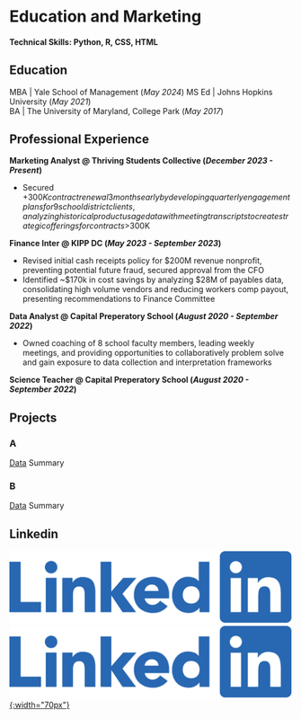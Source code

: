 # Education and Marketing

#### Technical Skills: Python, R, CSS, HTML

## Education
MBA   | Yale School of Management                (_May 2024_)
MS Ed | Johns Hopkins University                 (_May 2021_)       		
BA    | The University of Maryland, College Park (_May 2017_)



## Professional Experience
**Marketing Analyst @ Thriving Students Collective (_December 2023 - Present_)**
- Secured +$300K contract renewal 3 months early by developing quarterly engagement plans for 9 school district clients, analyzing historical product usage data with meeting transcripts to create strategic offerings for contracts >$300K 

**Finance Inter @ KIPP DC (_May 2023 - September 2023_)** 	
- Revised initial cash receipts policy for $200M revenue nonprofit, preventing potential future fraud, secured approval from the CFO
- Identified ~$170k in cost savings by analyzing $28M of payables data, consolidating high volume vendors and reducing workers comp payout, presenting recommendations to Finance Committee

**Data Analyst @ Capital Preperatory School (_August 2020 - September 2022_)**
- Owned coaching of 8 school faculty members, leading weekly meetings, and providing opportunities to collaboratively problem solve and gain exposure to data collection and interpretation frameworks 

**Science Teacher @ Capital Preperatory School (_August 2020 - September 2022_)**

## Projects
### A
[Data](https://www.mdpi.com/1424-8220/22/8/3048)
Summary


### B
[Data](https://www.mdpi.com/1424-8220/22/11/4240)
Summary

## Linkedin
[![Linkedin](/assets:img/Linkedin-logo-png.png)](https://www.linkedin.com/in/laurence-spekterman-7601a7153/)
[![Linkedin](/assets:img/Linkedin-logo-png.png){:width="70px"}](https://www.linkedin.com/in/laurence-spekterman-7601a7153/)

